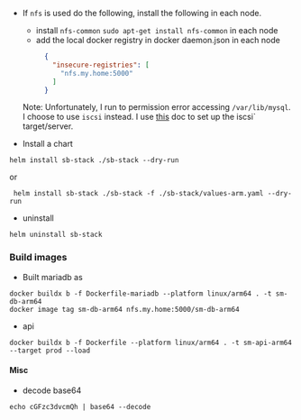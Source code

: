 
- If `nfs` is used do the following, install the following in each node. 
  - install `nfs-common` `sudo apt-get install nfs-common` in each node
  - add the local docker registry in docker daemon.json in each node
    ```json
      {
        "insecure-registries": [
          "nfs.my.home:5000"
        ]
      }
    ```
  Note: Unfortunately, I run to permission error accessing `/var/lib/mysql`. 
  I choose to use `iscsi` instead. I use [this](https://www.tecmint.com/setup-iscsi-target-and-initiator-on-debian-9/) 
  doc to set up the iscsi` target/server. 
  
- Install a chart
```console
helm install sb-stack ./sb-stack --dry-run
```
or
```console
 helm install sb-stack ./sb-stack -f ./sb-stack/values-arm.yaml --dry-run
```
- uninstall 
```console
helm uninstall sb-stack
```
### Build images

- Built mariadb as
```console
docker buildx b -f Dockerfile-mariadb --platform linux/arm64 . -t sm-db-arm64
docker image tag sm-db-arm64 nfs.my.home:5000/sm-db-arm64
```

- api

```console
docker buildx b -f Dockerfile --platform linux/arm64 . -t sm-api-arm64 --target prod --load
```

#### Misc
- decode base64
```console
echo cGFzc3dvcmQh | base64 --decode
```